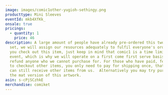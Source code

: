 ```yaml
---
image: images/comic1other-yugioh-sethingy.png
producttype: Mini Sleeves
eventId: mkb4XfKk_
onsale: true
pricings:
  - quantity: 1
    price: 46
description: A large amount of people have already pre-ordered this two sleeves
  set, we will assign our resources adequately to fulfil everyone's orders. If
  you check out this item, just keep in mind that comic1 is a time limited
  event, which is why we will operate on a first come first serve basis and
  refund anyone who we cannot purchase for. For those who have paid, feel free
  to checkout other items, you only need to pay for shipping once, that way you
  can still receive other items from us.  Alternatively you may try purchasing
  the mat version of this artwork.
asin: s-cPjSCzhkE
merchandise: comiket
---
```

